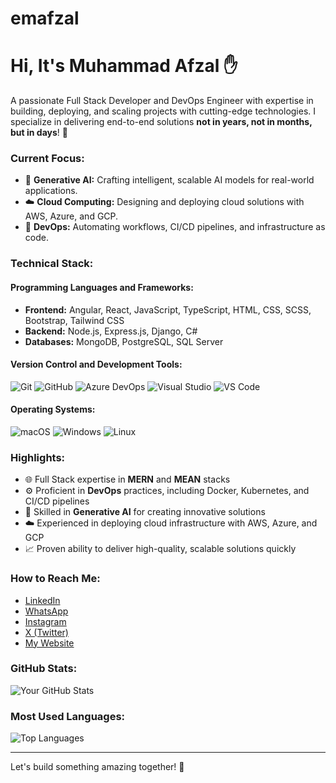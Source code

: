 # emafzal
# Hi, It's Muhammad Afzal ✋

A passionate Full Stack Developer and DevOps Engineer with expertise in building, deploying, and scaling projects with cutting-edge technologies. I specialize in delivering end-to-end solutions **not in years, not in months, but in days**! 🚀

### Current Focus:
- 🌟 **Generative AI:** Crafting intelligent, scalable AI models for real-world applications.
- ☁️ **Cloud Computing:** Designing and deploying cloud solutions with AWS, Azure, and GCP.
- 🔄 **DevOps:** Automating workflows, CI/CD pipelines, and infrastructure as code.

### Technical Stack:
#### Programming Languages and Frameworks:
- **Frontend:** Angular, React, JavaScript, TypeScript, HTML, CSS, SCSS, Bootstrap, Tailwind CSS
- **Backend:** Node.js, Express.js, Django, C#
- **Databases:** MongoDB, PostgreSQL, SQL Server

#### Version Control and Development Tools:
![Git](https://img.shields.io/badge/-Git-orange?logo=git&logoColor=white) ![GitHub](https://img.shields.io/badge/-GitHub-black?logo=github&logoColor=white) ![Azure DevOps](https://img.shields.io/badge/-Azure_DevOps-blue?logo=azure-devops&logoColor=white) ![Visual Studio](https://img.shields.io/badge/-Visual_Studio-purple?logo=visual-studio&logoColor=white) ![VS Code](https://img.shields.io/badge/-Visual_Studio_Code-blue?logo=visual-studio-code&logoColor=white)

#### Operating Systems:
![macOS](https://img.shields.io/badge/-macOS-black?logo=apple&logoColor=white) ![Windows](https://img.shields.io/badge/-Windows-blue?logo=windows&logoColor=white) ![Linux](https://img.shields.io/badge/-Linux-yellow?logo=linux&logoColor=white)

### Highlights:
- 🌐 Full Stack expertise in **MERN** and **MEAN** stacks
- ⚙️ Proficient in **DevOps** practices, including Docker, Kubernetes, and CI/CD pipelines
- 🤖 Skilled in **Generative AI** for creating innovative solutions
- ☁️ Experienced in deploying cloud infrastructure with AWS, Azure, and GCP
- 📈 Proven ability to deliver high-quality, scalable solutions quickly

### How to Reach Me:
- [LinkedIn](https://www.linkedin.com/in/your-profile)
- [WhatsApp](https://wa.me/your-number)
- [Instagram](https://instagram.com/your-handle)
- [X (Twitter)](https://twitter.com/your-handle)
- [My Website](https://yourwebsite.com)

### GitHub Stats:
![Your GitHub Stats](https://github-readme-stats.vercel.app/api?username=your-github-username&show_icons=true&theme=radical)

### Most Used Languages:
![Top Languages](https://github-readme-stats.vercel.app/api/top-langs/?username=your-github-username&layout=compact&theme=radical)

---
Let's build something amazing together! 🚀

